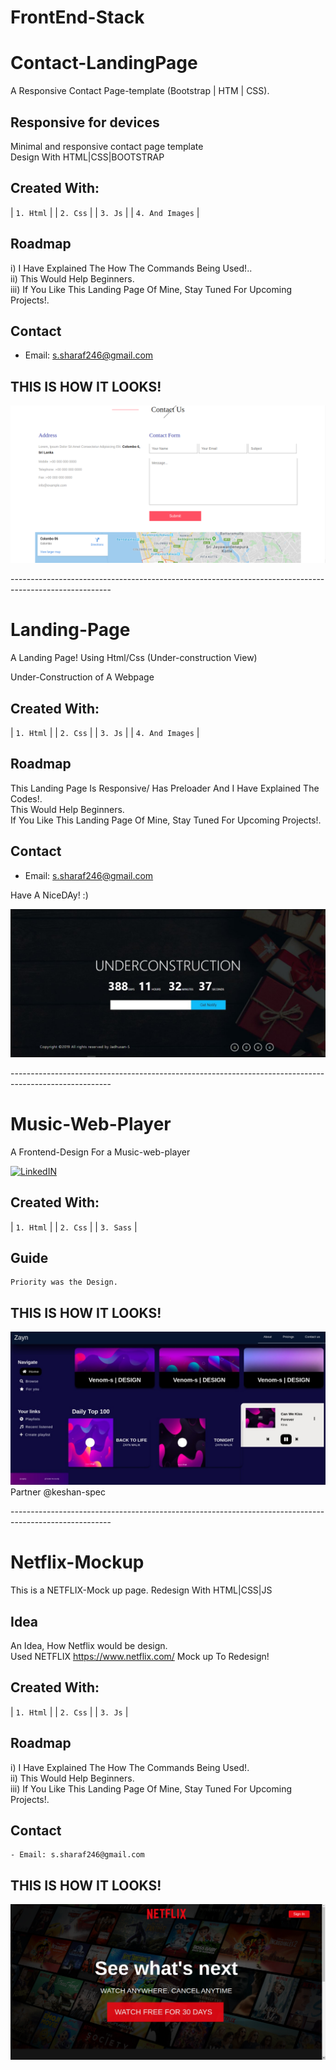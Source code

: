 # FrontEnd-Stack
# Contact-LandingPage
 A Responsive Contact Page-template (Bootstrap | HTM | CSS).

## Responsive for devices
Minimal and responsive contact page template<br/>
Design With HTML|CSS|BOOTSTRAP<br/>

## Created With:
  | `1. Html`       |
  | `2. Css`        | 
  | `3. Js`         |
  | `4. And Images` |

## Roadmap
i) I Have Explained The How The Commands Being Used!.. <br/>
ii) This Would Help Beginners. <br/>
iii) If You Like This Landing Page Of Mine, Stay Tuned For Upcoming Projects!.<br/>

## Contact
- Email: s.sharaf246@gmail.com

## THIS IS HOW IT LOOKS!

![Screenshot](./screenshots/contact.jpg)

-------------------------------------------------------------------------------------------------------<br/>

# Landing-Page
A Landing Page! Using Html/Css (Under-construction View)


Under-Construction of A Webpage

## Created With:
  | `1. Html`       |
  | `2. Css`        | 
  | `3. Js`         |
  | `4. And Images` |

## Roadmap
This Landing Page Is Responsive/ Has Preloader And I Have Explained The Codes!.<br/>
This Would Help Beginners. <br/>
If You Like This Landing Page Of Mine, Stay Tuned For Upcoming Projects!.<br/>

## Contact
- Email: s.sharaf246@gmail.com

Have A NiceDAy! :)


![Screenshot](./screenshots/under.JPG)

-------------------------------------------------------------------------------------------------------<br/>
# Music-Web-Player
A Frontend-Design For a Music-web-player  <br/>

[![LinkedIN](https://img.shields.io/badge/LinkedIn-0077B5?style=for-the-badge&logo=linkedin&logoColor=white)](https://www.linkedin.com/in/jadhusan24/)

## Created With:
  | `1. Html`       |
  | `2. Css`        | 
  | `3. Sass`         |
## Guide  
    Priority was the Design.
## THIS IS HOW IT LOOKS!<br/>

![Screenshot](./screenshots/music.jpg)
Partner @keshan-spec

-------------------------------------------------------------------------------------------------------<br/>

# Netflix-Mockup
This is a NETFLIX-Mock up page. Redesign With HTML|CSS|JS

## Idea
An Idea, How Netflix would be design.<br/>
Used NETFLIX https://www.netflix.com/ Mock up To Redesign!<br/>

## Created With:
  | `1. Html`       |
  | `2. Css`        | 
  | `3. Js`         |
  
## Roadmap
i) I Have Explained The How The Commands Being Used!.<br/>
ii) This Would Help Beginners. <br/>
iii) If You Like This Landing Page Of Mine, Stay Tuned For Upcoming Projects!. <br/>

## Contact
    - Email: s.sharaf246@gmail.com

## THIS IS HOW IT LOOKS!
  
![Screenshot](./screenshots/netflix.jpg)

